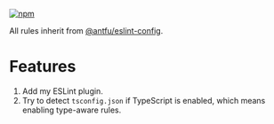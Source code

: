 [![npm](https://img.shields.io/npm/v/@lvjiaxuan/eslint-config)](https://www.npmjs.com/package/@lvjiaxuan/eslint-config)

All rules inherit from [@antfu/eslint-config](https://github.com/antfu/eslint-config).

# Features
1. Add my ESLint plugin.
2. Try to detect `tsconfig.json` if TypeScript is enabled, which means enabling type-aware rules.
